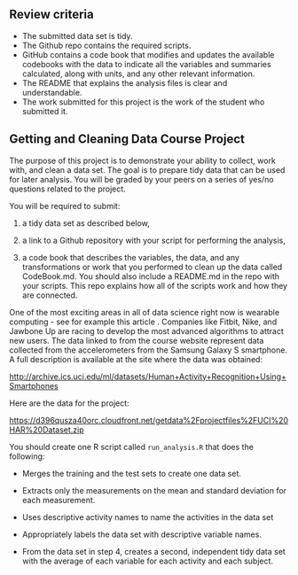 Review criteria
---------------

- The submitted data set is tidy.
- The Github repo contains the required scripts.
- GitHub contains a code book that modifies and updates the available
  codebooks with the data to indicate all the variables and summaries
  calculated, along with units, and any other relevant information.
- The README that explains the analysis files is clear and understandable.
- The work submitted for this project is the work of the student who submitted it.

Getting and Cleaning Data Course Project
----------------------------------------

The purpose of this project is to demonstrate your ability to
collect, work with, and clean a data set. The goal is to prepare
tidy data that can be used for later analysis. You will be graded
by your peers on a series of yes/no questions related to the project.

You will be required to submit:
 1) a tidy data set as described below,

 2) a link to a Github repository with your script for performing
 the analysis,

 3) a code book that describes the variables, the data, and any
 transformations or work that you performed to clean up the data
 called CodeBook.md. You should also include a README.md in the
 repo with your scripts. This repo explains how all of the scripts
 work and how they are connected.

One of the most exciting areas in all of data science right now is
wearable computing - see for example this article . Companies like
Fitbit, Nike, and Jawbone Up are racing to develop the most advanced
algorithms to attract new users. The data linked to from the course
website represent data collected from the accelerometers from the
Samsung Galaxy S smartphone. A full description is available at the
site where the data was obtained:

http://archive.ics.uci.edu/ml/datasets/Human+Activity+Recognition+Using+Smartphones

Here are the data for the project:

https://d396qusza40orc.cloudfront.net/getdata%2Fprojectfiles%2FUCI%20HAR%20Dataset.zip

You should create one R script called `run_analysis.R` that does
the following:

- Merges the training and the test sets to create one data set.

- Extracts only the measurements on the mean and standard deviation
  for each measurement.

- Uses descriptive activity names to name the activities in the data set

- Appropriately labels the data set with descriptive variable names.

- From the data set in step 4, creates a second, independent tidy
  data set with the average of each variable for each activity and
  each subject.

